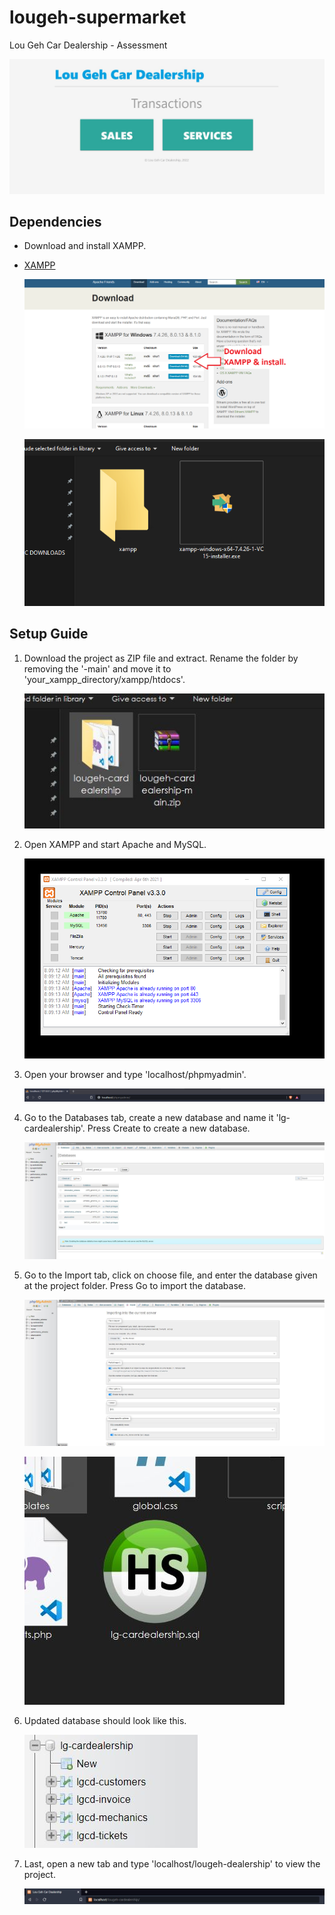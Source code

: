 ﻿# lougeh-supermarket

Lou Geh Car Dealership - Assessment

![setup2-1](https://github.com/jerwinjames/lougeh-cardealership/blob/main/setup-guide/setup2-1.png)

## Dependencies

- Download and install XAMPP.

- [XAMPP](https://www.apachefriends.org/download.html)

  ![setup1-1](https://github.com/jerwinjames/lougeh-cardealership/blob/main/setup-guide/setup1-1.png)

  ![setup1-2](https://github.com/jerwinjames/lougeh-cardealership/blob/main/setup-guide/setup1-2.png)

## Setup Guide

1. Download the project as ZIP file and extract. Rename the folder by removing the '-main' and move it to 'your_xampp_directory/xampp/htdocs'.

   ![setup2-2](https://github.com/jerwinjames/lougeh-cardealership/blob/main/setup-guide/setup2-2.png)

2. Open XAMPP and start Apache and MySQL.

   ![setup2-3](https://github.com/jerwinjames/lougeh-cardealership/blob/main/setup-guide/setup2-3.png)

3. Open your browser and type 'localhost/phpmyadmin'.

   ![setup2-4](https://github.com/jerwinjames/lougeh-cardealership/blob/main/setup-guide/setup2-4.png)

4. Go to the Databases tab, create a new database and name it 'lg-cardealership'. Press Create to create a new database.

   ![setup2-5](https://github.com/jerwinjames/lougeh-cardealership/blob/main/setup-guide/setup2-5.png)

5. Go to the Import tab, click on choose file, and enter the database given at the project folder. Press Go to import the database.

   ![setup2-6](https://github.com/jerwinjames/lougeh-cardealership/blob/main/setup-guide/setup2-6.png)

   ![setup2-6-1](https://github.com/jerwinjames/lougeh-cardealership/blob/main/setup-guide/setup2-6-1.png)

6. Updated database should look like this.

   ![setup2-7](https://github.com/jerwinjames/lougeh-cardealership/blob/main/setup-guide/setup2-7.png)

7. Last, open a new tab and type 'localhost/lougeh-dealership' to view the project.

   ![setup2-8](https://github.com/jerwinjames/lougeh-cardealership/blob/main/setup-guide/setup2-8.png)
